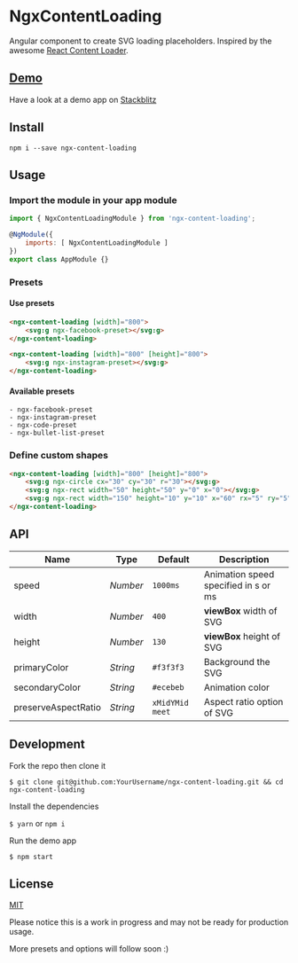 # NgxContentLoading

Angular component to create SVG loading placeholders. Inspired by the awesome [React Content Loader](https://github.com/danilowoz/react-content-loader).

## [Demo](https://ngx-content-loading.stackblitz.io/)

Have a look at a demo app on [Stackblitz](https://ngx-content-loading.stackblitz.io/)


## Install


    npm i --save ngx-content-loading


## Usage

### Import the module in your app module

```javascript
import { NgxContentLoadingModule } from 'ngx-content-loading';

@NgModule({
    imports: [ NgxContentLoadingModule ]
})
export class AppModule {}

```

### Presets

#### Use presets

```html
<ngx-content-loading [width]="800">
    <svg:g ngx-facebook-preset></svg:g>
</ngx-content-loading>

<ngx-content-loading [width]="800" [height]="800">
    <svg:g ngx-instagram-preset></svg:g>
</ngx-content-loading>
```

#### Available presets
    - ngx-facebook-preset
    - ngx-instagram-preset
    - ngx-code-preset
    - ngx-bullet-list-preset


### Define custom shapes

```html
<ngx-content-loading [width]="800" [height]="800">
    <svg:g ngx-circle cx="30" cy="30" r="30"></svg:g>
    <svg:g ngx-rect width="50" height="50" y="0" x="0"></svg:g>
    <svg:g ngx-rect width="150" height="10" y="10" x="60" rx="5" ry="5"></svg:g>
</ngx-content-loading>
```

## API

| Name                | Type     | Default         | Description                                                     |
| ------------------- | -------- | --------------- | --------------------------------------------------------------- |
| speed               | _Number_ | `1000ms`        | Animation speed specified in s or ms                            |
| width               | _Number_ | `400`           | **viewBox** width of SVG                                        |
| height              | _Number_ | `130`           | **viewBox** height of SVG                                       |
| primaryColor        | _String_ | `#f3f3f3`       | Background the SVG                                              |
| secondaryColor      | _String_ | `#ecebeb`       | Animation color                                                 |
| preserveAspectRatio | _String_ | `xMidYMid meet` | Aspect ratio option of SVG                                      |

## Development

Fork the repo then clone it

`$ git clone git@github.com:YourUsername/ngx-content-loading.git && cd ngx-content-loading`

Install the dependencies

`$ yarn` or `npm i`

Run the demo app

`$ npm start`

## License

[MIT](https://github.com/gbuomprisco/ngx-content-loading/blob/master/LICENSE)

Please notice this is a work in progress and may not be ready for production usage.

More presets and options will follow soon :)
